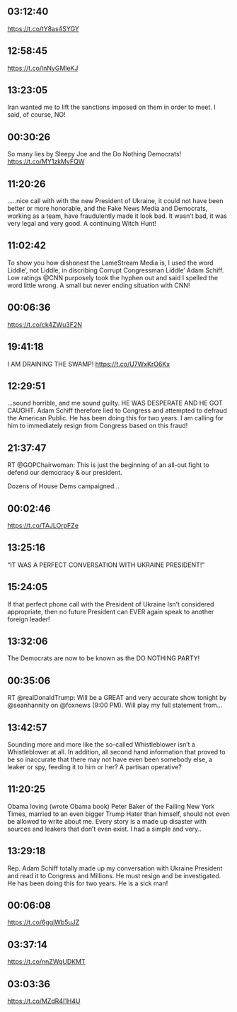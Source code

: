 ## 03:12:40
https://t.co/tY8as4SYGY
## 12:58:45
https://t.co/lnNyGMleKJ
## 13:23:05
Iran wanted me to lift the sanctions imposed on them in order to meet. I said, of course, NO!
## 00:30:26
So many lies by Sleepy Joe and the Do Nothing Democrats! https://t.co/MY1zkMvFQW
## 11:20:26
.....nice call with with the new President of Ukraine, it could not have been better or more honorable, and the Fake News Media and Democrats, working as a team, have fraudulently made it look bad. It wasn’t bad, it was very legal and very good. A continuing Witch Hunt!
## 11:02:42
To show you how dishonest the LameStream Media is, I used the word Liddle’, not Liddle, in discribing Corrupt Congressman Liddle’ Adam Schiff. Low ratings @CNN purposely took the hyphen out and said I spelled the word little wrong. A small but never ending situation with CNN!
## 00:06:36
https://t.co/ck4ZWu3F2N
## 19:41:18
I AM DRAINING THE SWAMP! https://t.co/U7WxKrO6Kx
## 12:29:51
...sound horrible, and me sound guilty. HE WAS DESPERATE AND HE GOT CAUGHT. Adam Schiff therefore lied to Congress and attempted to defraud the American Public. He has been doing this for two years. I am calling for him to immediately resign from Congress based on this fraud!
## 21:37:47
RT @GOPChairwoman: This is just the beginning of an all-out fight to defend our democracy &amp; our president.

Dozens of House Dems campaigned…
## 00:02:46
https://t.co/TAJLOrpFZe
## 13:25:16
“IT WAS A PERFECT CONVERSATION WITH UKRAINE PRESIDENT!”
## 15:24:05
If that perfect phone call with the President of Ukraine Isn’t considered appropriate, then no future President can EVER again speak to another foreign leader!
## 13:32:06
The Democrats are now to be known as the DO NOTHING PARTY!
## 00:35:06
RT @realDonaldTrump: Will be a GREAT and very accurate show tonight by @seanhannity on @foxnews (9:00 PM). Will play my full statement from…
## 13:42:57
Sounding more and more like the so-called Whistleblower isn’t a Whistleblower at all. In addition, all second hand information that proved to be so inaccurate that there may not have even been somebody else, a leaker or spy, feeding it to him or her? A partisan operative?
## 11:20:25
Obama loving (wrote Obama book) Peter Baker of the Failing New York Times, married to an even bigger Trump Hater than himself, should not even be allowed to write about me. Every story is a made up disaster with sources and leakers that don’t even exist. I had a simple and very..
## 13:29:18
Rep. Adam Schiff totally made up my conversation with Ukraine President and read it to Congress and Millions. He must resign and be investigated. He has been doing this for two years. He is a sick man!
## 00:06:08
https://t.co/6ggjWb5uJZ
## 03:37:14
https://t.co/nnZWgUDKMT
## 03:03:36
https://t.co/MZdR4l1H4U
